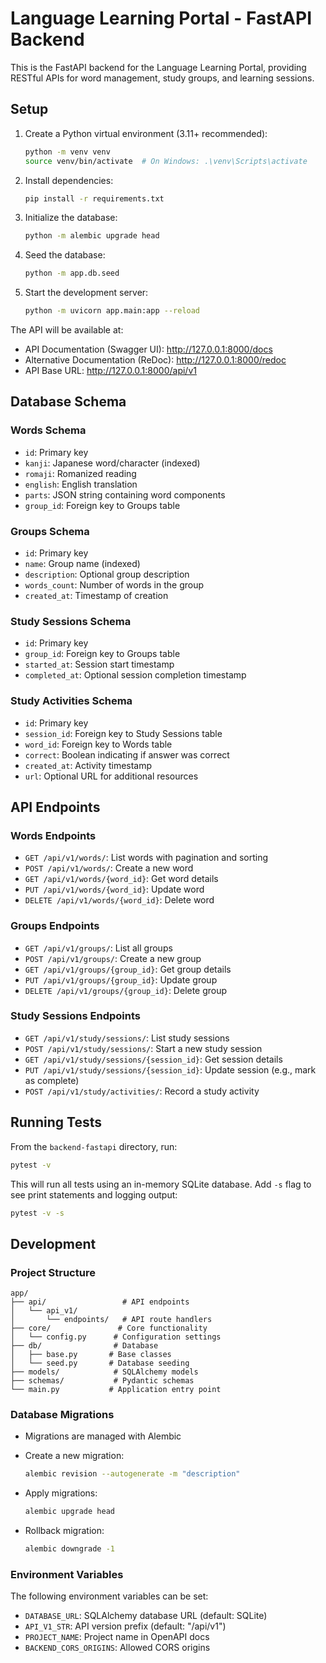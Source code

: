 # Language Learning Portal - FastAPI Backend

This is the FastAPI backend for the Language Learning Portal, providing RESTful APIs for word management, study groups, and learning sessions.

## Setup

1. Create a Python virtual environment (3.11+ recommended):

   ```bash
   python -m venv venv
   source venv/bin/activate  # On Windows: .\venv\Scripts\activate
   ```

2. Install dependencies:

   ```bash
   pip install -r requirements.txt
   ```

3. Initialize the database:

   ```bash
   python -m alembic upgrade head
   ```

4. Seed the database:

   ```bash
   python -m app.db.seed
   ```

5. Start the development server:

   ```bash
   python -m uvicorn app.main:app --reload
   ```

The API will be available at:

- API Documentation (Swagger UI): <http://127.0.0.1:8000/docs>
- Alternative Documentation (ReDoc): <http://127.0.0.1:8000/redoc>
- API Base URL: <http://127.0.0.1:8000/api/v1>

## Database Schema

### Words Schema

- `id`: Primary key
- `kanji`: Japanese word/character (indexed)
- `romaji`: Romanized reading
- `english`: English translation
- `parts`: JSON string containing word components
- `group_id`: Foreign key to Groups table

### Groups Schema

- `id`: Primary key
- `name`: Group name (indexed)
- `description`: Optional group description
- `words_count`: Number of words in the group
- `created_at`: Timestamp of creation

### Study Sessions Schema

- `id`: Primary key
- `group_id`: Foreign key to Groups table
- `started_at`: Session start timestamp
- `completed_at`: Optional session completion timestamp

### Study Activities Schema

- `id`: Primary key
- `session_id`: Foreign key to Study Sessions table
- `word_id`: Foreign key to Words table
- `correct`: Boolean indicating if answer was correct
- `created_at`: Activity timestamp
- `url`: Optional URL for additional resources

## API Endpoints

### Words Endpoints

- `GET /api/v1/words/`: List words with pagination and sorting
- `POST /api/v1/words/`: Create a new word
- `GET /api/v1/words/{word_id}`: Get word details
- `PUT /api/v1/words/{word_id}`: Update word
- `DELETE /api/v1/words/{word_id}`: Delete word

### Groups Endpoints

- `GET /api/v1/groups/`: List all groups
- `POST /api/v1/groups/`: Create a new group
- `GET /api/v1/groups/{group_id}`: Get group details
- `PUT /api/v1/groups/{group_id}`: Update group
- `DELETE /api/v1/groups/{group_id}`: Delete group

### Study Sessions Endpoints

- `GET /api/v1/study/sessions/`: List study sessions
- `POST /api/v1/study/sessions/`: Start a new study session
- `GET /api/v1/study/sessions/{session_id}`: Get session details
- `PUT /api/v1/study/sessions/{session_id}`: Update session (e.g., mark as complete)
- `POST /api/v1/study/activities/`: Record a study activity

## Running Tests

From the `backend-fastapi` directory, run:

```bash
pytest -v
```

This will run all tests using an in-memory SQLite database. Add `-s` flag to see print statements and logging output:

```bash
pytest -v -s
```

## Development

### Project Structure

```text
app/
├── api/                 # API endpoints
│   └── api_v1/
│       └── endpoints/   # API route handlers
├── core/               # Core functionality
│   └── config.py      # Configuration settings
├── db/                # Database
│   ├── base.py       # Base classes
│   └── seed.py       # Database seeding
├── models/            # SQLAlchemy models
├── schemas/           # Pydantic schemas
└── main.py           # Application entry point
```

### Database Migrations

- Migrations are managed with Alembic
- Create a new migration:

  ```bash
  alembic revision --autogenerate -m "description"
  ```

- Apply migrations:

  ```bash
  alembic upgrade head
  ```

- Rollback migration:

  ```bash
  alembic downgrade -1
  ```

### Environment Variables

The following environment variables can be set:

- `DATABASE_URL`: SQLAlchemy database URL (default: SQLite)
- `API_V1_STR`: API version prefix (default: "/api/v1")
- `PROJECT_NAME`: Project name in OpenAPI docs
- `BACKEND_CORS_ORIGINS`: Allowed CORS origins
